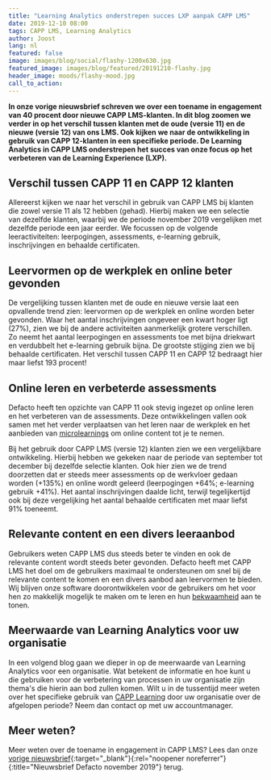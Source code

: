 ```yaml
---
title: "Learning Analytics onderstrepen succes LXP aanpak CAPP LMS"
date: 2019-12-10 08:00
tags: CAPP LMS, Learning Analytics
author: Joost
lang: nl
featured: false
image: images/blog/social/flashy-1200x630.jpg
featured_image: images/blog/featured/20191210-flashy.jpg
header_image: moods/flashy-mood.jpg
call_to_action:
---
```


__In onze vorige nieuwsbrief schreven we over een toename in engagement van 40 procent door nieuwe CAPP LMS-klanten. In dit blog zoomen we verder in op het verschil tussen klanten met de oude (versie 11) en de nieuwe (versie 12) van ons LMS. Ook kijken we naar de ontwikkeling in gebruik van CAPP 12-klanten in een specifieke periode. De Learning Analytics in CAPP LMS onderstrepen het succes van onze focus op het verbeteren van de Learning Experience (LXP).__

## Verschil tussen CAPP 11 en CAPP 12 klanten
Allereerst kijken we naar het verschil in gebruik van CAPP LMS bij klanten die zowel versie 11 als 12 hebben (gehad). Hierbij maken we een selectie van dezelfde klanten, waarbij we de periode november 2019 vergelijken met dezelfde periode een jaar eerder. We focussen op de volgende leeractiviteiten: leerpogingen, assessments, e-learning gebruik, inschrijvingen en behaalde certificaten.

## Leervormen op de werkplek en online beter gevonden
De vergelijking tussen klanten met de oude en nieuwe versie laat een opvallende trend zien: leervormen op de werkplek en online worden beter gevonden. Waar het aantal inschrijvingen ongeveer een kwart hoger ligt (27%), zien we bij de andere activiteiten aanmerkelijk grotere verschillen. Zo neemt het aantal leerpogingen en assessments toe met bijna driekwart en verdubbelt het e-learning gebruik bijna. De grootste stijging zien we bij behaalde certificaten. Het verschil tussen CAPP 11 en CAPP 12 bedraagt hier maar liefst 193 procent!

## Online leren en verbeterde assessments
Defacto heeft ten opzichte van CAPP 11 ook stevig ingezet op online leren en het verbeteren van de assessments. Deze ontwikkelingen vallen ook samen met het verder verplaatsen van het leren naar de werkplek en het aanbieden van [microlearnings](/blog/van-scorm-module-naar-microleren/) om online content tot je te nemen.

Bij het gebruik door CAPP LMS (versie 12) klanten zien we een vergelijkbare ontwikkeling. Hierbij hebben we gekeken naar de periode van september tot december bij dezelfde selectie klanten. Ook hier zien we de trend doorzetten dat er steeds meer assessments op de werkvloer gedaan worden (+135%) en online wordt geleerd (leerpogingen +64%; e-learning gebruik +41%). Het aantal inschrijvingen daalde licht, terwijl tegelijkertijd ook bij deze vergelijking het aantal behaalde certificaten met maar liefst 91% toeneemt.

## Relevante content en een divers leeraanbod
Gebruikers weten CAPP LMS dus steeds beter te vinden en ook de relevante content wordt steeds beter gevonden. Defacto heeft met CAPP LMS het doel om de gebruikers maximaal te ondersteunen om snel bij de relevante content te komen en een divers aanbod aan leervormen te bieden. Wij blijven onze software doorontwikkelen voor de gebruikers om het voor hen zo makkelijk mogelijk te maken om te leren en hun [bekwaamheid](/blog/bevoegd-niet-bekwaam-waar-bekwaamheid-over-gaat/) aan te tonen.

## Meerwaarde van Learning Analytics voor uw organisatie
In een volgend blog gaan we dieper in op de meerwaarde van Learning Analytics voor een organisatie. Wat betekent de informatie en hoe kunt u die gebruiken voor de verbetering van processen in uw organisatie zijn thema's die hierin aan bod zullen komen. Wilt u in de tussentijd meer weten over het specifieke gebruik van [CAPP Learning](/capp-learning/) door uw organisatie over de afgelopen periode? Neem dan contact op met uw accountmanager.

## Meer weten?
Meer weten over de toename in engagement in CAPP LMS? Lees dan onze [vorige nieuwsbrief](https://mailchi.mp/c0aa4f9eebc2/nieuwsbrief-nov-2019){:target="_blank"}{:rel="noopener noreferrer"}{:title="Nieuwsbrief Defacto november 2019"} terug.
